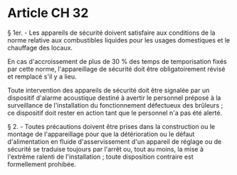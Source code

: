 # Article CH 32

§ 1er. - Les appareils de sécurité doivent satisfaire aux conditions de la norme relative aux combustibles liquides pour les usages domestiques et le chauffage des locaux.

En cas d'accroissement de plus de 30 % des temps de temporisation fixés par cette norme, l'appareillage de sécurité doit être obligatoirement révisé et remplacé s'il y a lieu.

Toute intervention des appareils de sécurité doit être signalée par un dispositif d'alarme acoustique destiné à avertir le personnel préposé à la surveillance de l'installation du fonctionnement défectueux des brûleurs ; ce dispositif doit rester en action tant que le personnel n'a pas été alerté.

§ 2. - Toutes précautions doivent être prises dans la construction ou le montage de l'appareillage pour que la détérioration ou le défaut d'alimentation en fluide d'asservissement d'un appareil de réglage ou de sécurité se traduise toujours par l'arrêt ou, tout au moins, la mise à l'extrême ralenti de l'installation ; toute disposition contraire est formellement prohibée.
